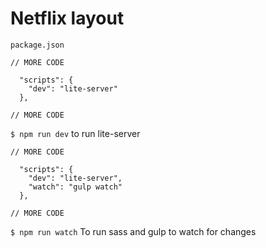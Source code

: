 # Netflix layout
`package.json`

```
// MORE CODE

  "scripts": {
    "dev": "lite-server"
  },

// MORE CODE
```

`$ npm run dev` to run lite-server

```
// MORE CODE

  "scripts": {
    "dev": "lite-server",
    "watch": "gulp watch"
  },

// MORE CODE
```

`$ npm run watch` To run sass and gulp to watch for changes
